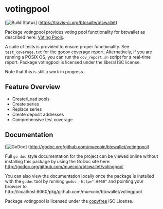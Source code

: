 votingpool
========

[![Build Status](https://travis-ci.org/btcsuite/btcwallet.png?branch=master)]
(https://travis-ci.org/btcsuite/btcwallet)

Package votingpool provides voting pool functionality for btcwallet as
described here:
[Voting Pools](http://opentransactions.org/wiki/index.php?title=Category:Voting_Pools).

A suite of tests is provided to ensure proper functionality.  See
`test_coverage.txt` for the gocov coverage report.  Alternatively, if you are
running a POSIX OS, you can run the `cov_report.sh` script for a real-time
report.  Package votingpool is licensed under the liberal ISC license.

Note that this is still a work in progress.

## Feature Overview

- Create/Load pools
- Create series
- Replace series
- Create deposit addresses
- Comprehensive test coverage

## Documentation

[![GoDoc](https://godoc.org/github.com/muecoin/btcwallet/votingpool?status.png)]
(http://godoc.org/github.com/muecoin/btcwallet/votingpool)

Full `go doc` style documentation for the project can be viewed online without
installing this package by using the GoDoc site here:
http://godoc.org/github.com/muecoin/btcwallet/votingpool

You can also view the documentation locally once the package is installed with
the `godoc` tool by running `godoc -http=":6060"` and pointing your browser to
http://localhost:6060/pkg/github.com/muecoin/btcwallet/votingpool

Package votingpool is licensed under the [copyfree](http://copyfree.org) ISC
License.
